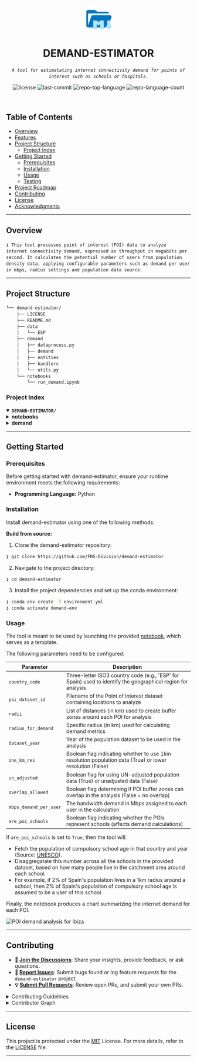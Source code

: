 <p align="center">
    <img src="https://raw.githubusercontent.com/PKief/vscode-material-icon-theme/ec559a9f6bfd399b82bb44393651661b08aaf7ba/icons/folder-markdown-open.svg" align="center" width="15%">
</p>
<p align="center"><h1 align="center">DEMAND-ESTIMATOR</h1></p>
<p align="center">
	<em><code>A tool for estimatating internet connectivity demand for points of interest such as schools or hospitals.</code></em>
</p>
<p align="center">
	<img src="https://img.shields.io/github/license/FNS-Division/demand-estimator?style=default&logo=opensourceinitiative&logoColor=white&color=0080ff" alt="license">
	<img src="https://img.shields.io/github/last-commit/FNS-Division/demand-estimator?style=default&logo=git&logoColor=white&color=0080ff" alt="last-commit">
	<img src="https://img.shields.io/github/languages/top/FNS-Division/demand-estimator?style=default&color=0080ff" alt="repo-top-language">
	<img src="https://img.shields.io/github/languages/count/FNS-Division/demand-estimator?style=default&color=0080ff" alt="repo-language-count">
</p>
<p align="center"><!-- default option, no dependency badges. -->
</p>
<p align="center">
	<!-- default option, no dependency badges. -->
</p>
<br>

##  Table of Contents

- [ Overview](#-overview)
- [ Features](#-features)
- [ Project Structure](#-project-structure)
  - [ Project Index](#-project-index)
- [ Getting Started](#-getting-started)
  - [ Prerequisites](#-prerequisites)
  - [ Installation](#-installation)
  - [ Usage](#-usage)
  - [ Testing](#-testing)
- [ Project Roadmap](#-project-roadmap)
- [ Contributing](#-contributing)
- [ License](#-license)
- [ Acknowledgments](#-acknowledgments)

---

##  Overview

<code>❯ This tool processes point of interest (POI) data to analyze internet connectivity demand, expressed as throughput in megabits per second. It calculates the potential number of users from population density data, applying configurable parameters such as demand per user in mbps, radius settings and population data source.</code>

---

##  Project Structure

```sh
└── demand-estimator/
    ├── LICENSE
    ├── README.md
    ├── data
    │   └── ESP
    ├── demand
    │   ├── dataprocess.py
    │   ├── demand
    │   ├── entities
    │   ├── handlers
    │   └── utils.py
    └── notebooks
        └── run_demand.ipynb
```


###  Project Index
<details open>
	<summary><b><code>DEMAND-ESTIMATOR/</code></b></summary>
	<details> <!-- notebooks Submodule -->
		<summary><b>notebooks</b></summary>
		<blockquote>
			<table>
			<tr>
				<td><b><a href='https://github.com/FNS-Division/demand-estimator/blob/master/notebooks/run_demand.ipynb'>run_demand.ipynb</a></b></td>
				<td><code>❯ Notebook to demonstrate how to use the tool</code></td>
			</tr>
			</table>
		</blockquote>
	</details>
	<details> <!-- demand Submodule -->
		<summary><b>demand</b></summary>
		<blockquote>
			<table>
			<tr>
				<td><b><a href='https://github.com/FNS-Division/demand-estimator/blob/master/demand/utils.py'>utils.py</a></b></td>
				<td><code>❯ Helper functions</code></td>
			</tr>
			<tr>
				<td><b><a href='https://github.com/FNS-Division/demand-estimator/blob/master/demand/dataprocess.py'>dataprocess.py</a></b></td>
				<td><code>❯ Data processing functions</code></td>
			</tr>
			</table>
			<details>
				<summary><b>handlers</b></summary>
				<blockquote>
					<table>
					<tr>
						<td><b><a href='https://github.com/FNS-Division/demand-estimator/blob/master/demand/handlers/populationdatahandler.py'>populationdatahandler.py</a></b></td>
						<td><code>❯ Handler to source population data from WorldPop</code></td>
					</tr>
					</table>
				</blockquote>
			</details>
			<details>
				<summary><b>entities</b></summary>
				<blockquote>
					<table>
					<tr>
						<td><b><a href='https://github.com/FNS-Division/demand-estimator/blob/master/demand/entities/pointofinterest.py'>pointofinterest.py</a></b></td>
						<td><code>❯ Classes to create point of interest collections</code></td>
					</tr>
					<tr>
						<td><b><a href='https://github.com/FNS-Division/demand-estimator/blob/master/demand/entities/entity.py'>entity.py</a></b></td>
						<td><code>❯ Classes to create generic collections</code></td>
					</tr>
					</table>
				</blockquote>
			</details>
			<details>
				<summary><b>demand</b></summary>
				<blockquote>
					<table>
					<tr>
						<td><b><a href='https://github.com/FNS-Division/demand-estimator/blob/master/demand/demand/demand.py'>demand.py</a></b></td>
						<td><code>❯ Main module for population and demand estimation</code></td>
					</tr>
					</table>
				</blockquote>
			</details>
		</blockquote>
	</details>
</details>

---
##  Getting Started

###  Prerequisites

Before getting started with demand-estimator, ensure your runtime environment meets the following requirements:

- **Programming Language:** Python


###  Installation

Install demand-estimator using one of the following methods:

**Build from source:**

1. Clone the demand-estimator repository:
```sh
❯ git clone https://github.com/FNS-Division/demand-estimator
```

2. Navigate to the project directory:
```sh
❯ cd demand-estimator
```

3. Install the project dependencies and set up the conda environment:

```sh
❯ conda env create -f environment.yml
❯ conda activate demand-env
```



###  Usage

The tool is meant to be used by launching the provided [notebook](notebooks\run_demand.ipynb), which serves as a template.

The following parameters need to be configured:

| Parameter | Description |
|-----------|-------------|
| `country_code` | Three-letter ISO3 country code (e.g., 'ESP' for Spain) used to identify the geographical region for analysis |
| `poi_dataset_id` | Filename of the Point of Interest dataset containing locations to analyze |
| `radii` | List of distances (in km) used to create buffer zones around each POI for analysis |
| `radius_for_demand` | Specific radius (in km) used for calculating demand metrics |
| `dataset_year` | Year of the population dataset to be used in the analysis |
| `one_km_res` | Boolean flag indicating whether to use 1km resolution population data (True) or lower resolution (False) |
| `un_adjusted` | Boolean flag for using UN-adjusted population data (True) or unadjusted data (False) |
| `overlap_allowed` | Boolean flag determining if POI buffer zones can overlap in the analysis (False = no overlap) |
| `mbps_demand_per_user` | The bandwidth demand in Mbps assigned to each user in the calculation |
| `are_poi_schools` | Boolean flag indicating whether the POIs represent schools (affects demand calculations) |

If `are_poi_schools` is set to `True`, then the tool will:

- Fetch the population of compulsory school age in that country and year (Source: [UNESCO](https://data.uis.unesco.org/index.aspx?queryid=3847)).
- Disaggregatate this number across all the schools in the provided dataset, based on how many people live in the catchment area around each school.
- For example, if 2% of Spain's population lives in a 1km radius around a school, then 2% of Spain's population of compulsory school age is assumed to be a user of this school.

Finally, the notebook produces a chart summarizing the internet demand for each POI.

![POI demand analysis for Ibiza](https://i.ibb.co/BqNQvS3/demand-ibiza.png)

---

##  Contributing

- **💬 [Join the Discussions](https://github.com/FNS-Division/demand-estimator/discussions)**: Share your insights, provide feedback, or ask questions.
- **🐛 [Report Issues](https://github.com/FNS-Division/demand-estimator/issues)**: Submit bugs found or log feature requests for the `demand-estimator` project.
- **💡 [Submit Pull Requests](https://github.com/FNS-Division/demand-estimator/blob/main/CONTRIBUTING.md)**: Review open PRs, and submit your own PRs.

<details closed>
<summary>Contributing Guidelines</summary>

1. **Fork the Repository**: Start by forking the project repository to your github account.
2. **Clone Locally**: Clone the forked repository to your local machine using a git client.
   ```sh
   git clone https://github.com/FNS-Division/demand-estimator
   ```
3. **Create a New Branch**: Always work on a new branch, giving it a descriptive name.
   ```sh
   git checkout -b new-feature-x
   ```
4. **Make Your Changes**: Develop and test your changes locally.
5. **Commit Your Changes**: Commit with a clear message describing your updates.
   ```sh
   git commit -m 'Implemented new feature x.'
   ```
6. **Push to github**: Push the changes to your forked repository.
   ```sh
   git push origin new-feature-x
   ```
7. **Submit a Pull Request**: Create a PR against the original project repository. Clearly describe the changes and their motivations.
8. **Review**: Once your PR is reviewed and approved, it will be merged into the main branch. Congratulations on your contribution!
</details>

<details closed>
<summary>Contributor Graph</summary>
<br>
<p align="left">
   <a href="https://github.com{/FNS-Division/demand-estimator/}graphs/contributors">
      <img src="https://contrib.rocks/image?repo=FNS-Division/demand-estimator">
   </a>
</p>
</details>

---

##  License

This project is protected under the [MIT](LICENSE) License. For more details, refer to the [LICENSE](LICENSE) file.

---
